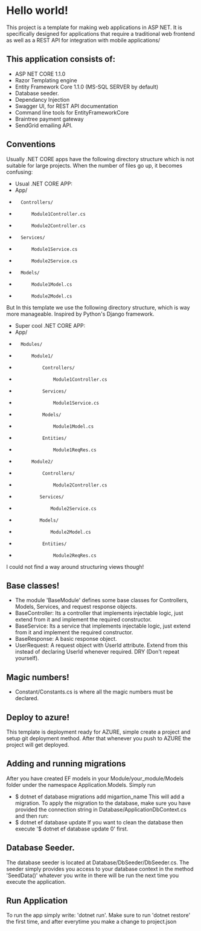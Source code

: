 # Hello world!

This project is a template for making web applications in ASP NET. It is specifically designed for applications that require
a traditional web frontend as well as a REST API for integration with mobile applications/

## This application consists of:

*   ASP NET CORE 1.1.0
*   Razor Templating engine
*   Entity Framework Core 1.1.0 (MS-SQL SERVER by default)
*   Database seeder.
*   Dependancy Injection
*   Swagger UI, for REST API documentation
*   Command line tools for EntityFrameworkCore
*   Braintree payment gateway
*   SendGrid emailing API.


## Conventions

Usually .NET CORE apps have the following directory structure which is not suitable for large projects. 
When the number of files go up, it becomes confusing:
* Usual .NET CORE APP:
*   App/
*       Controllers/
*           Module1Controller.cs
*           Module2Controller.cs
*       Services/
*           Module1Service.cs
*           Module2Service.cs
*       Models/
*           Module1Model.cs
*           Module2Model.cs

But In this template we use the following directory structure, which is way more manageable. Inspired by Python's Django framework.
* Super cool .NET CORE APP:
*   App/
*       Modules/
*           Module1/
*               Controllers/
*                   Module1Controller.cs
*               Services/
*                   Module1Service.cs
*               Models/
*                   Module1Model.cs
*               Entities/
*                   Module1ReqRes.cs
*           Module2/
*               Controllers/
*                   Module2Controller.cs
*              Services/
*                  Module2Service.cs
*              Models/
*                  Module2Model.cs
*               Entities/
*                   Module2ReqRes.cs

I could not find a way around structuring views though!

## Base classes!
*   The module 'BaseModule' defines some base classes for Controllers, Models, Services, and request response objects.
*   BaseController: Its a controller that implements injectable logic, just extend from it and implement the required constructor.
*   BaseService: Its a service that implements injectable logic, just extend from it and implement the required constructor.
*   BaseResponse: A basic response object.
*   UserRequest: A request object with UserId attribute. Extend from this instead of declaring UserId whenever required. DRY (Don't repeat yourself).


## Magic numbers!
* Constant/Constants.cs is where all the magic numbers must be declared.

## Deploy to azure!
This template is deployment ready for AZURE, simple create a project and setup git deployment method. After that whenever
you push to AZURE the project will get deployed.

## Adding and running migrations
After you have created EF models in your Module/your_module/Models folder under the namespace Application.Models. Simply run
* $ dotnet ef database migrations add migartion_name
This will add a migration. To apply the migration to the database, make sure you have provided the connection string in Database/ApplicationDbContext.cs
and then run:
* $ dotnet ef database update
If you want to clean the database then execute '$ dotnet ef database update 0' first.

## Database Seeder.
The database seeder is located at Database/DbSeeder/DbSeeder.cs. The seeder simply provides you access to your database context in the method 'SeedData()'
whatever you write in there will be run the next time you execute the application.

## Run Application
To run the app simply write: 'dotnet run'. Make sure to run 'dotnet restore' the first time, and after everytime you make a change to project.json
